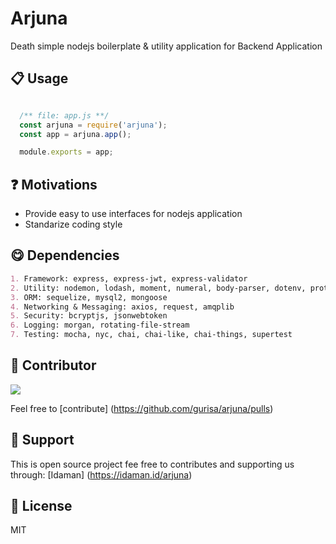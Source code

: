 # Arjuna
Death simple nodejs boilerplate & utility application for Backend Application

📋 Usage
---
```js

  /** file: app.js **/ 
  const arjuna = require('arjuna');
  const app = arjuna.app();

  module.exports = app;

```

❓ Motivations
---
- Provide easy to use interfaces for nodejs application
- Standarize coding style

😋 Dependencies
---
```md
1. Framework: express, express-jwt, express-validator
2. Utility: nodemon, lodash, moment, numeral, body-parser, dotenv, protobufjs, slugify, html-entities, html-to-text, uuid
3. ORM: sequelize, mysql2, mongoose
4. Networking & Messaging: axios, request, amqplib
5. Security: bcryptjs, jsonwebtoken
6. Logging: morgan, rotating-file-stream
7. Testing: mocha, nyc, chai, chai-like, chai-things, supertest
```

🤩 Contributor
---
[![](https://github.com/kokoraka.png?size=50)](https://github.com/kokoraka)

Feel free to [contribute] (https://github.com/gurisa/arjuna/pulls)

💖 Support
---
This is open source project fee free to contributes and supporting us through: [Idaman] (https://idaman.id/arjuna)


📜 License
---
MIT